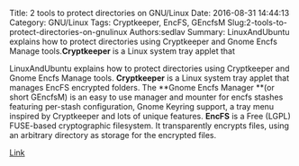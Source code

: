 Title: 2 tools to protect directories on GNU/Linux
Date: 2016-08-31 14:44:13
Category: GNU/Linux
Tags: Cryptkeeper, EncFS, GEncfsM
Slug:2-tools-to-protect-directories-on-gnulinux
Authors:sedlav
Summary: LinuxAndUbuntu explains how to protect directories using Cryptkeeper and Gnome Encfs Manage tools.**Cryptkeeper** is a Linux system tray applet that 

LinuxAndUbuntu explains how to protect directories using Cryptkeeper and Gnome Encfs Manage tools.
**Cryptkeeper** is a Linux system tray applet that manages EncFS encrypted folders.
The **Gnome Encfs Manager **(or short GEncfsM) is an easy to use manager and mounter for encfs stashes featuring per-stash configuration, Gnome Keyring support, a tray menu inspired by Cryptkeeper and lots of unique features.
**EncFS** is a Free (LGPL) FUSE-based cryptographic filesystem. It transparently encrypts files, using an arbitrary directory as storage for the encrypted files.

[Link](http://www.linuxandubuntu.com/home/tools-to-password-protect-folder-in-linux)

